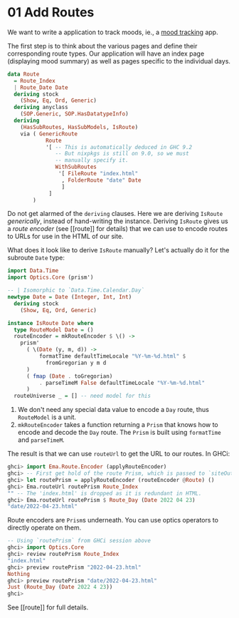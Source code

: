 # 01 Add Routes

We want to write a application to track moods, ie., a [mood tracking](https://en.wikipedia.org/wiki/Mood_tracking) app. 

The first step is to think about the various pages and define their corresponding route types. Our application will have an index page (displaying mood summary) as well as pages specific to the individual days.

```haskell
data Route
  = Route_Index
  | Route_Date Date
  deriving stock
    (Show, Eq, Ord, Generic)
  deriving anyclass
    (SOP.Generic, SOP.HasDatatypeInfo)
  deriving
    (HasSubRoutes, HasSubModels, IsRoute)
    via ( GenericRoute
            Route
            '[ -- This is automatically deduced in GHC 9.2
               -- But nixpkgs is still on 9.0, so we must 
               -- manually specify it.
               WithSubRoutes
                '[ FileRoute "index.html"
                 , FolderRoute "date" Date
                 ]
             ]
        )
```

Do not get alarmed of the `deriving` clauses. Here we are deriving `IsRoute` *generically*, instead of hand-writing the instance. Deriving `IsRoute` gives us a *route encoder* (see [[route]] for details) that we can use to encode routes to URLs for use in the HTML of our site. 

What does it look like to derive `IsRoute` manually? Let's actually do it for the subroute `Date` type:


```haskell
import Data.Time
import Optics.Core (prism')

-- | Isomorphic to `Data.Time.Calendar.Day`
newtype Date = Date (Integer, Int, Int)
  deriving stock
    (Show, Eq, Ord, Generic)

instance IsRoute Date where
  type RouteModel Date = ()
  routeEncoder = mkRouteEncoder $ \() ->
    prism'
      ( \(Date (y, m, d)) ->
          formatTime defaultTimeLocale "%Y-%m-%d.html" $
            fromGregorian y m d
      )
      ( fmap (Date . toGregorian)
          . parseTimeM False defaultTimeLocale "%Y-%m-%d.html"
      )
  routeUniverse _ = [] -- need model for this
```

1. We don't need any special data value to encode a `Day` route, thus `RouteModel` is a unit.
2. `mkRouteEncoder` takes a function returning a `Prism` that knows how to encode and decode the `Day` route. The `Prism` is built using `formatTime` and `parseTimeM`.

The result is that we can use `routeUrl` to get the URL to our routes. In GHCi:

```haskell
ghci> import Ema.Route.Encoder (applyRouteEncoder)
ghci> -- First get hold of the route Prism, which is passed to `siteOutput`
ghci> let routePrism = applyRouteEncoder (routeEncoder @Route) ()
ghci> Ema.routeUrl routePrism Route_Index
"" -- The 'index.html' is dropped as it is redundant in HTML.
ghci> Ema.routeUrl routePrism $ Route_Day (Date 2022 04 23)
"date/2022-04-23.html" 
```

Route encoders are `Prism`s underneath. You can use optics operators to directly operate on them.

```haskell
-- Using `routePrism` from GHCi session above
ghci> import Optics.Core
ghci> review routePrism Route_Index
"index.html"
ghci> preview routePrism "2022-04-23.html"
Nothing
ghci> preview routePrism "date/2022-04-23.html"
Just (Route_Day (Date 2022 4 23))
ghci> 
```

See [[route]] for full details.